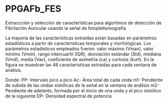 # PPGAFb_FES
Extraccción y selección de características para algoritmos de detección de Fibrilación Auricular usando la señal de fotopletismografía

La mayoría de las características extraídas están basadas en parámetros estadísticos a partir de características temporales y morfológicas. Los parámetros estadísticos empleados fueron: valor máximo (Vmax), valor mínimo (Vmin), rango intercuartil (IQR), desviación estándar (Std), mediana (Vmd), media (Vav), coeficiente de asimetría (ca) y curtosis (kurt). En la figura se muestran las 46 características extraídas para cada ventana de análisis.


Donde:
PP- Intervalo pico a pico
Ac- Área total de cada onda
m1- Pendiente de subida de las ondas sistólicas de la señal en la ventana de análisis
m2- Pendiente de adelanto, formada por el inicio de una onda y el pico sistólico de la siguiente
DP- Densidad espectral de potencia
